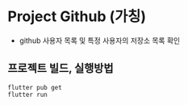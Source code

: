 # Project Github (가칭)

- github 사용자 목록 및 특정 사용자의 저장소 목록 확인

## 프로젝트 빌드, 실행방법

```
flutter pub get
flutter run
```

